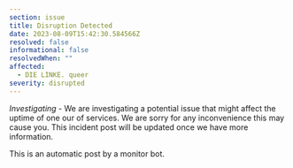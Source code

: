 ```yaml
---
section: issue
title: Disruption Detected
date: 2023-08-09T15:42:30.584566Z
resolved: false
informational: false
resolvedWhen: ""
affected:
  - DIE LINKE. queer
severity: disrupted
---
```

*Investigating* - We are investigating a potential issue that might affect the uptime of one our of services. We are sorry for any inconvenience this may cause you. This incident post will be updated once we have more information.

This is an automatic post by a monitor bot.
        
